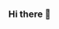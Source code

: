 ### Hi there 👋

<!--
**jobayedsumon/jobayedsumon** is a ✨ _special_ ✨ repository because its `README.md` (this file) appears on your GitHub profile.

Here are some ideas to get you started:

- 🔭 I’m currently working on ...
- 🌱 I’m currently learning ...
<a href="https://app.daily.dev/JobayedSumon"><img src="https://api.daily.dev/devcards/8c9a00703e11494194581cb415c648eb.png?r=oik" width="400" alt="Jobayed Sumon's Dev Card"/></a>
- 👯 I’m looking to collaborate on ...
- 🤔 I’m looking for help with ...
- 💬 Ask me about ...
- 📫 How to reach me: ...
- 😄 Pronouns: ...
- ⚡ Fun fact: ...
-->

